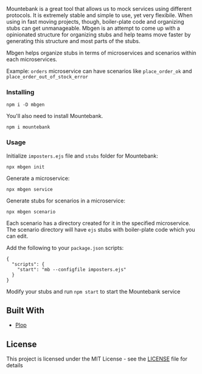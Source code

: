 Mountebank is a great tool that allows us to mock services using different protocols. It is extremely stable and simple to use, yet very flexibile. When using in fast moving projects, though, boiler-plate code and organizing stubs can get unmanageable. Mbgen is an attempt to come up with a opinionated structure for organizing stubs and help teams move faster by generating this structure and most parts of the stubs.

Mbgen helps organize stubs in terms of microservices and scenarios within each microservices.

Example: `orders` microservice can have scenarios like `place_order_ok` and `place_order_out_of_stock_error`

### Installing
```
npm i -D mbgen
```
You'll also need to install Mountebank.
```
npm i mountebank
```
### Usage

Initialize `imposters.ejs` file and `stubs` folder for Mountebank:

```npx mbgen init```

Generate a microservice:

```npx mbgen service```

Generate stubs for scenarios in a microservice:

```npx mbgen scenario```

Each scenario has a directory created for it in the specified microservice. The scenario directory will have `ejs` stubs with boiler-plate code which you can edit.

Add the following to your `package.json` scripts:

```
{
  "scripts": {
    "start": "mb --configfile imposters.ejs"
  }
}
```

Modify your stubs and run `npm start` to start the Mountebank service

## Built With

* [Plop](https://plopjs.com/)

## License

This project is licensed under the MIT License - see the [LICENSE](LICENSE) file for details
